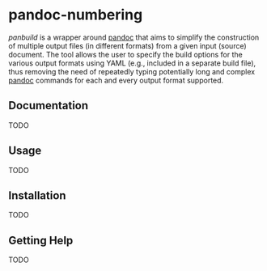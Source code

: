 # pandoc-numbering

*panbuild* is a wrapper around [pandoc] that aims to simplify the construction of multiple output files (in different formats) from a given input (source) document. The tool allows the user to specify the build options for the various output formats using YAML (e.g., included in a separate build file), thus removing the need of repeatedly typing potentially long and complex [pandoc] commands for each and every output format supported.  

[pandoc]: http://pandoc.org/

Documentation
-------------

TODO

Usage
-----

TODO

Installation
------------

TODO

Getting Help
------------

TODO
